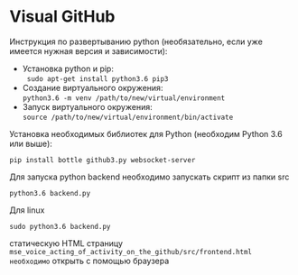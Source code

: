 
# Visual GitHub

Инструкция по развертыванию python (необязательно, если уже имеется нужная версия и зависимости):
* Установка python и pip:  
` sudo apt-get install python3.6 pip3`
* Создание виртуального окружения:  
`python3.6 -m venv /path/to/new/virtual/environment`
* Запуск виртуального окружения:  
`source /path/to/new/virtual/environment/bin/activate`

Установка необходимых библиотек для Python (необходим Python 3.6 или выше):  
```
pip install bottle github3.py websocket-server
```

Для запуска python backend необходимо запускать скрипт из папки src
```
python3.6 backend.py
```

Для linux
```
sudo python3.6 backend.py
```

статическую HTML страницу `mse_voice_acting_of_activity_on_the_github/src/frontend.html необходимо` открыть с помощью браузера
